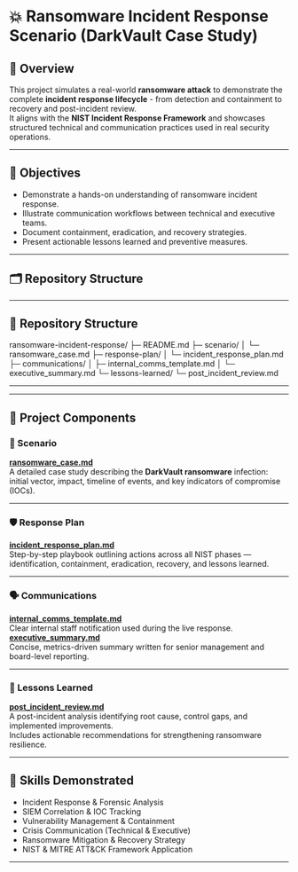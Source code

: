 # 💥 Ransomware Incident Response Scenario (DarkVault Case Study)

## 📘 Overview
This project simulates a real-world **ransomware attack** to demonstrate the complete **incident response lifecycle** - from detection and containment to recovery and post-incident review.  
It aligns with the **NIST Incident Response Framework** and showcases structured technical and communication practices used in real security operations.

---

## 🎯 Objectives
- Demonstrate a hands-on understanding of ransomware incident response.  
- Illustrate communication workflows between technical and executive teams.  
- Document containment, eradication, and recovery strategies.  
- Present actionable lessons learned and preventive measures.  

---

## 🗂️ Repository Structure


---

## 📂 Repository Structure
ransomware-incident-response/
├─ README.md
├─ scenario/
│ └─ ransomware_case.md
├─ response-plan/
│ └─ incident_response_plan.md
├─ communications/
│ ├─ internal_comms_template.md
│ └─ executive_summary.md
└─ lessons-learned/
└─ post_incident_review.md

---


---

## 🧩 Project Components

### 🧠 Scenario  
[**ransomware_case.md**](scenario/ransomware_case.md)  
A detailed case study describing the **DarkVault ransomware** infection: initial vector, impact, timeline of events, and key indicators of compromise (IOCs).

---

### 🛡️ Response Plan  
[**incident_response_plan.md**](response-plan/incident_response_plan.md)  
Step-by-step playbook outlining actions across all NIST phases — identification, containment, eradication, recovery, and lessons learned.

---

### 🗣️ Communications  
[**internal_comms_template.md**](communications/internal_comms_template.md)  
Clear internal staff notification used during the live response.  
[**executive_summary.md**](communications/executive_summary.md)  
Concise, metrics-driven summary written for senior management and board-level reporting.

---

### 🔁 Lessons Learned  
[**post_incident_review.md**](lessons-learned/post_incident_review.md)  
A post-incident analysis identifying root cause, control gaps, and implemented improvements.  
Includes actionable recommendations for strengthening ransomware resilience.

---

## 🧠 Skills Demonstrated
- Incident Response & Forensic Analysis  
- SIEM Correlation & IOC Tracking  
- Vulnerability Management & Containment  
- Crisis Communication (Technical & Executive)  
- Ransomware Mitigation & Recovery Strategy  
- NIST & MITRE ATT&CK Framework Application  

---

